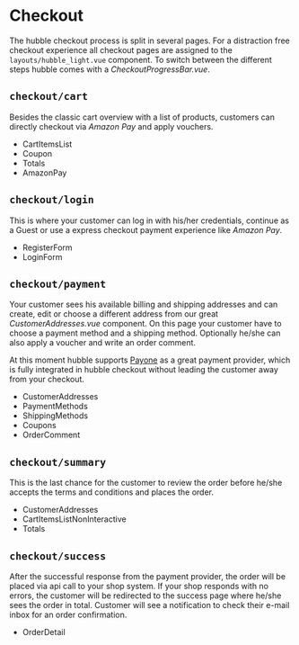 # Checkout 
The hubble checkout process is split in several pages. For a distraction free checkout
experience all checkout pages are assigned to the `layouts/hubble_light.vue` component.
To switch between the different steps hubble comes with a _CheckoutProgressBar.vue_.

## `checkout/cart`
Besides the classic cart overview with a list of products, customers can directly checkout via 
_Amazon Pay_ and apply vouchers.

- CartItemsList
- Coupon
- Totals 
- AmazonPay

## `checkout/login`
This is where your customer can log in with his/her credentials, continue as a Guest or use 
a express checkout payment experience like _Amazon Pay_.

- RegisterForm
- LoginForm

## `checkout/payment`
Your customer sees his available billing and shipping addresses and can create, edit or choose 
a different address from our great _CustomerAddresses.vue_ component.
On this page your customer have to choose a payment method and a shipping method. Optionally 
he/she can also apply a voucher and write an order comment.

At this moment hubble supports [Payone](https://www.bspayone.com/) as a great payment provider,
which is fully integrated in hubble checkout without leading the customer away from your checkout.

- CustomerAddresses
- PaymentMethods
- ShippingMethods
- Coupons 
- OrderComment 

## `checkout/summary`
This is the last chance for the customer to review the order before he/she accepts the terms
and conditions and places the order.

- CustomerAddresses
- CartItemsListNonInteractive
- Totals

## `checkout/success`
After the successful response from the payment provider, the order will be placed via api call
to your shop system. If your shop responds with no errors, the customer will be redirected
to the success page where he/she sees the order in total. Customer will see a notification to
check their e-mail inbox for an order confirmation.

- OrderDetail


